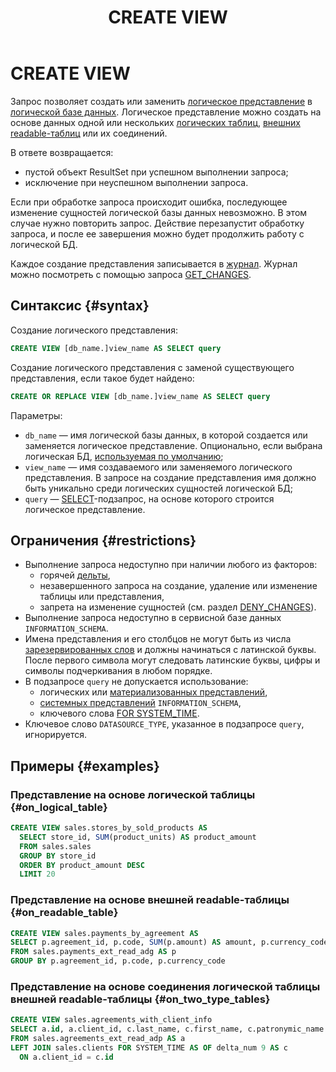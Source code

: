 ﻿---
layout: default
title: CREATE VIEW
nav_order: 19
parent: Запросы SQL+
grand_parent: Справочная информация
has_children: false
has_toc: false
---

# CREATE VIEW

Запрос позволяет создать или заменить [логическое представление](../../../overview/main_concepts/logical_view/logical_view.md) 
в [логической базе данных](../../../overview/main_concepts/logical_db/logical_db.md). Логическое представление 
можно создать на основе данных одной или нескольких [логических таблиц](../../../overview/main_concepts/logical_table/logical_table.md),
[внешних readable-таблиц](../../../overview/main_concepts/external_table/external_table.md#readable_table) или их соединений.

В ответе возвращается:
* пустой объект ResultSet при успешном выполнении запроса;
* исключение при неуспешном выполнении запроса.

Если при обработке запроса происходит ошибка, последующее изменение сущностей логической базы данных невозможно. В этом 
случае нужно повторить запрос. Действие перезапустит обработку запроса, и после ее завершения можно будет продолжить 
работу с логической БД.

Каждое создание представления записывается в [журнал](../../../overview/main_concepts/changelog/changelog.md). Журнал
можно посмотреть с помощью запроса [GET_CHANGES](../GET_CHANGES/GET_CHANGES.md).

## Синтаксис {#syntax}

Создание логического представления:
```sql
CREATE VIEW [db_name.]view_name AS SELECT query
```

Создание логического представления с заменой существующего представления, если такое будет найдено:
```sql
CREATE OR REPLACE VIEW [db_name.]view_name AS SELECT query
```

Параметры:
* `db_name` — имя логической базы данных, в которой создается или заменяется логическое представление. 
  Опционально, если выбрана логическая БД, 
  [используемая по умолчанию](../../../working_with_system/other_features/default_db_set-up/default_db_set-up.md);
* `view_name` — имя создаваемого или заменяемого логического представления. В запросе на создание 
  представления имя должно быть уникально среди логических сущностей логической БД;
* `query` — [SELECT](../SELECT/SELECT.md)-подзапрос, на основе которого строится логическое представление.

## Ограничения {#restrictions}

* Выполнение запроса недоступно при наличии любого из факторов:
  * горячей [дельты](../../../overview/main_concepts/delta/delta.md),
  * незавершенного запроса на создание, удаление или изменение таблицы или представления,
  * запрета на изменение сущностей (см. раздел [DENY_CHANGES](../DENY_CHANGES/DENY_CHANGES.md)).
* Выполнение запроса недоступно в сервисной базе данных `INFORMATION_SCHEMA`.
* Имена представления и его столбцов не могут быть из числа [зарезервированных слов](../../reserved_words/reserved_words.md) 
  и должны начинаться с латинской буквы. После первого символа могут следовать латинские буквы, цифры и символы 
  подчеркивания в любом порядке.
* В подзапросе `query` не допускается использование:
  * логических или [материализованных представлений](../../../overview/main_concepts/materialized_view/materialized_view.md),
  * [системных представлений](../../system_views/system_views.md) `INFORMATION_SCHEMA`,
  * ключевого слова [FOR SYSTEM_TIME](../SELECT/SELECT.md#for_system_time).
* Ключевое слово `DATASOURCE_TYPE`, указанное в подзапросе `query`, игнорируется.

## Примеры {#examples}

### Представление на основе логической таблицы {#on_logical_table}

```sql
CREATE VIEW sales.stores_by_sold_products AS
  SELECT store_id, SUM(product_units) AS product_amount
  FROM sales.sales
  GROUP BY store_id
  ORDER BY product_amount DESC
  LIMIT 20
```

### Представление на основе внешней readable-таблицы {#on_readable_table}

```sql
CREATE VIEW sales.payments_by_agreement AS
SELECT p.agreement_id, p.code, SUM(p.amount) AS amount, p.currency_code 
FROM sales.payments_ext_read_adg AS p 
GROUP BY p.agreement_id, p.code, p.currency_code
```

### Представление на основе соединения логической таблицы внешней readable-таблицы {#on_two_type_tables}

```sql
CREATE VIEW sales.agreements_with_client_info
SELECT a.id, a.client_id, c.last_name, c.first_name, c.patronymic_name 
FROM sales.agreements_ext_read_adp AS a
LEFT JOIN sales.clients FOR SYSTEM_TIME AS OF delta_num 9 AS c
  ON a.client_id = c.id
```
